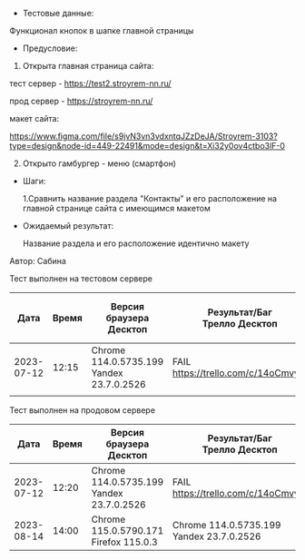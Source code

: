 * Тестовые данные: 

 Функционал кнопок в шапке главной страницы
 
 * Предусловие:

 1. Открыта главная страница сайта:
 
 тест сервер - https://test2.stroyrem-nn.ru/ 
 
 прод сервер - https://stroyrem-nn.ru/
 
 макет сайта:
 
 https://www.figma.com/file/s9jvN3vn3vdxntqJZzDeJA/Stroyrem-3103?type=design&node-id=449-22491&mode=design&t=Xi32y0ov4ctbo3lF-0
 
 2. Открыто гамбургер - меню (смартфон)

* Шаги:

  1.Сравнить название раздела "Контакты" и его расположение на главной странице сайта с имеющимся макетом

* Ожидаемый результат:
  
  Название раздела и его расположение идентично макету

Автор: Сабина

Тест выполнен на тестовом сервере

| Дата | Время | Версия браузера Десктоп | Результат/Баг Трелло Десктоп | Версия браузера и ОС тача | Результат/Баг Трелло Тач | Дата релиза | Имя |
| --- | --- | --- | --- | --- | --- | --- | --- |
| 2023-07-12 | 12:15  | Chrome 114.0.5735.199 Yandex 23.7.0.2526 |FAIL https://trello.com/c/14oCmvym |MIUI 12.5.2   |FAIL https://trello.com/c/14oCmvym   | 16.06.23 | Сабина |
|  |  |  |  |     |  | |  |

Тест выполнен на продовом сервере

| Дата | Время | Версия браузера Десктоп | Результат/Баг Трелло Десктоп | Версия браузера и ОС тача | Результат/Баг Трелло Тач | Дата релиза | Имя |
| --- | --- | --- | --- | --- | --- | --- | --- |
|2023-07-12 | 12:20 |Chrome 114.0.5735.199 Yandex 23.7.0.2526 |FAIL https://trello.com/c/14oCmvym | MIUI 12.5.2   |FAIL https://trello.com/c/14oCmvym  | 16.06.23 | Сабина |
|2023-08-14 |  14:00 |Chrome 115.0.5790.171 Firefox 115.0.3|Chrome 114.0.5735.199 Yandex 23.7.0.2526 |FAIL https://trello.com/c/14oCmvym| Chrome 115.0.5790.166, Android 10 | FAIL https://trello.com/c/14oCmvym  |13.08.23 | Татьяна|
